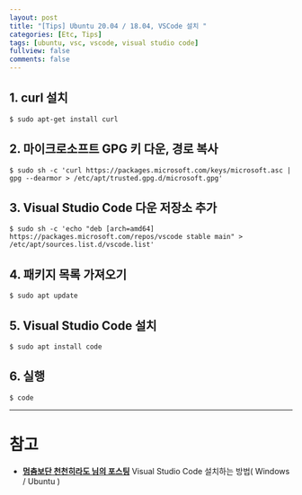 ```yaml
---
layout: post
title: "[Tips] Ubuntu 20.04 / 18.04, VSCode 설치 "
categories: [Etc, Tips]
tags: [ubuntu, vsc, vscode, visual studio code]
fullview: false
comments: false
---
```


## 1. curl 설치

```console
$ sudo apt-get install curl
```

## 2. 마이크로소프트 GPG 키 다운, 경로 복사

```console
$ sudo sh -c 'curl https://packages.microsoft.com/keys/microsoft.asc | gpg --dearmor > /etc/apt/trusted.gpg.d/microsoft.gpg'
```

## 3. Visual Studio Code 다운 저장소 추가

```console
$ sudo sh -c 'echo "deb [arch=amd64] https://packages.microsoft.com/repos/vscode stable main" > /etc/apt/sources.list.d/vscode.list'
```

## 4. 패키지 목록 가져오기

```console
$ sudo apt update
```

## 5. Visual Studio Code 설치

```console
$ sudo apt install code
```

## 6. 실행

```console
$ code
```

---

# 참고

- **[멈춤보단 천천히라도 님의 포스팅](https://webnautes.tistory.com/1197 "Visual Studio Code 설치하는 방법( Windows / Ubuntu )")**
Visual Studio Code 설치하는 방법( Windows / Ubuntu )